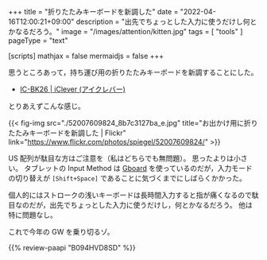 +++
title = "折りたたみキーボードを新調した"
date =  "2022-04-16T12:00:21+09:00"
description = "出先でちょっとした入力に使うだけし何とかなるだろう。"
image = "/images/attention/kitten.jpg"
tags = [ "tools" ]
pageType = "text"

[scripts]
  mathjax = false
  mermaidjs = false
+++

思うところあって，持ち運び用の折りたたみキーボードを新調することにした。

- [IC-BK26 |  iClever (アイクレバー)](https://www.iclever.co.jp/products-folding-keyboard-bk26)

とりあえずこんな感じ。

{{< fig-img src="./52007609824_8b7c3127ba_e.jpg" title="お出かけ用に折りたたみキーボードを新調した | Flickr" link="https://www.flickr.com/photos/spiegel/52007609824/" >}}

US 配列が駄目な方はご注意を（私はどちらでも無問題）。
思ったよりは小さい。
タブレットの Input Method は [Gboard](https://play.google.com/store/apps/details?id=com.google.android.inputmethod.latin) を使っているのだが，入力モードの切り替えが `[Shift+Space]` であることに気づくまでにしばらくかかった。

個人的にはストロークの浅いキーボードは長時間入力すると指が痛くなるので駄目なのだが，出先でちょっとした入力に使うだけし，何とかなるだろう。
他は特に問題なし。

これで今年の GW を乗り切るゾ。

{{% review-paapi "B094HVD8SD" %}} <!-- 折りたたみキーボード iClever IC-BK26 -->
